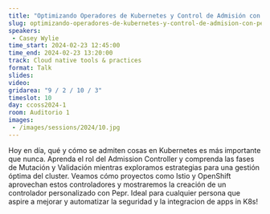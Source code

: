 ```yaml
---
title: "Optimizando Operadores de Kubernetes y Control de Admisión con Pepr"
slug: optimizando-operadores-de-kubernetes-y-control-de-admision-con-pepr
speakers:
 - Casey Wylie
time_start: 2024-02-23 12:45:00
time_end: 2024-02-23 13:20:00
track: Cloud native tools & practices
format: Talk
slides: 
video: 
gridarea: "9 / 2 / 10 / 3"
timeslot: 10
day: ccoss2024-1
room: Auditorio 1
images: 
 - /images/sessions/2024/10.jpg
---
```


Hoy en día, qué y cómo se admiten cosas en Kubernetes es más importante que nunca. Aprenda el rol del Admission Controller y comprenda las fases de Mutación y Validación mientras exploramos estrategias para una gestión óptima del cluster. Veamos cómo proyectos como Istio y OpenShift aprovechan estos controladores y mostraremos la creación de un controlador personalizado con Pepr. Ideal para cualquier persona que aspire a mejorar y automatizar la seguridad y la integracion de apps in K8s!